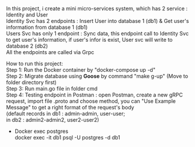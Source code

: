 In this project, i create a mini micro-services system, which has 2 service : Identity and User  
Identity Svc has 2 endpoints : Insert User into database 1 (db1) & Get user's information from database 1 (db1)  
Users Svc has only 1 endpoint : Sync data, this endpoint call to Identity Svc to get user's information, if user's infor is exist, User svc will write to database 2 (db2)  
All the endpoints are called via Grpc  

How to run this project:  
Step 1: Run the Docker container by "docker-compose up -d"  
Step 2: Migrate database using **Goose** by command "make g-up" (Move to folder directory first)  
Step 3: Run main.go file in folder cmd  
Step 4: Testing endpoint in Postman : open Postman, create a new gRPC request, import file .proto and choose method, you can "Use Example Message" to get a right format of the request's body  
(default records in db1 : admin-admin, user-user;  
in db2 : admin2-admin2, user2-user2)  

- Docker exec postgres  
docker exec -it db1 psql -U postgres -d db1  

